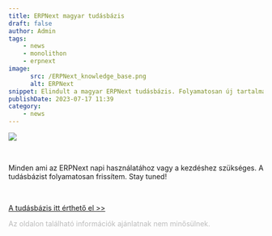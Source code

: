 ```yaml
---
title: ERPNext magyar tudásbázis
draft: false
author: Admin
tags:
    - news
    - monolithon
    - erpnext
image:
      src: /ERPNext_knowledge_base.png
      alt: ERPNext
snippet: Elindult a magyar ERPNext tudásbázis. Folyamatosan új tartalmakkal.
publishDate: 2023-07-17 11:39
category:
    - news
---
```


<p><img src="/Screenshot (73).png"></p><p><br></p><p>Minden ami az ERPNext napi használatához vagy a kezdéshez szükséges. A tudásbázist folyamatosan frissítem. Stay tuned!</p><p><br></p><p><a href="https://www.monolithon.com/kb/erpnext-beállítások-magyarul" rel="noopener noreferrer">A tudásbázis itt érthető el &gt;&gt;</a></p>

<p><span style="color: rgb(187, 187, 187);">Az oldalon található információk ajánlatnak nem minősülnek. </span></p>


